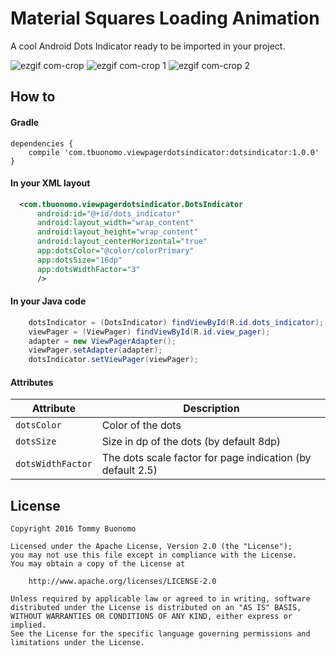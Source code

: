 # Material Squares Loading Animation

A cool Android Dots Indicator ready to be imported in your project.

![ezgif com-crop](https://user-images.githubusercontent.com/15737675/27997565-f6f18efe-64fa-11e7-9aef-396339c01bd2.gif)
![ezgif com-crop 1](https://user-images.githubusercontent.com/15737675/27997576-4cceb6b2-64fb-11e7-8cc2-d91f28ec2aa4.gif)
![ezgif com-crop 2](https://user-images.githubusercontent.com/15737675/27997585-93e78b96-64fb-11e7-99cb-94e28760ceaf.gif)

## How to
#### Gradle
```Gradle
dependencies {
    compile 'com.tbuonomo.viewpagerdotsindicator:dotsindicator:1.0.0'
}
```
#### In your XML layout
```Xml
  <com.tbuonomo.viewpagerdotsindicator.DotsIndicator
      android:id="@+id/dots_indicator"
      android:layout_width="wrap_content"
      android:layout_height="wrap_content"
      android:layout_centerHorizontal="true"
      app:dotsColor="@color/colorPrimary"
      app:dotsSize="16dp"
      app:dotsWidthFactor="3"
      />
```

#### In your Java code
```Java
    dotsIndicator = (DotsIndicator) findViewById(R.id.dots_indicator);
    viewPager = (ViewPager) findViewById(R.id.view_pager);
    adapter = new ViewPagerAdapter();
    viewPager.setAdapter(adapter);
    dotsIndicator.setViewPager(viewPager);
```

#### Attributes
| Attribute | Description |
| --- | --- |
| `dotsColor` | Color of the dots |
| `dotsSize` | Size in dp of the dots (by default 8dp) |
| `dotsWidthFactor` | The dots scale factor for page indication (by default 2.5) |

## License
    Copyright 2016 Tommy Buonomo
    
    Licensed under the Apache License, Version 2.0 (the "License");
    you may not use this file except in compliance with the License.
    You may obtain a copy of the License at
    
        http://www.apache.org/licenses/LICENSE-2.0
    
    Unless required by applicable law or agreed to in writing, software
    distributed under the License is distributed on an "AS IS" BASIS,
    WITHOUT WARRANTIES OR CONDITIONS OF ANY KIND, either express or implied.
    See the License for the specific language governing permissions and
    limitations under the License.
